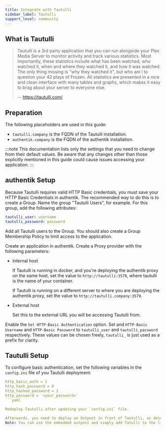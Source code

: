 ```yaml
---
title: Integrate with Tautulli
sidebar_label: Tautulli
support_level: community
---
```


## What is Tautulli

> Tautulli is a 3rd party application that you can run alongside your Plex Media Server to monitor activity and track various statistics. Most importantly, these statistics include what has been watched, who watched it, when and where they watched it, and how it was watched. The only thing missing is "why they watched it", but who am I to question your 42 plays of Frozen. All statistics are presented in a nice and clean interface with many tables and graphs, which makes it easy to brag about your server to everyone else.
>
> -- https://tautulli.com/

## Preparation

The following placeholders are used in this guide:

- `tautulli.company` is the FQDN of the Tautulli installation.
- `authentik.company` is the FQDN of the authentik installation.

:::note
This documentation lists only the settings that you need to change from their default values. Be aware that any changes other than those explicitly mentioned in this guide could cause issues accessing your application.
:::

## authentik Setup

Because Tautulli requires valid HTTP Basic credentials, you must save your HTTP Basic Credentials in authentik. The recommended way to do this is to create a Group. Name the group "Tautulli Users", for example. For this group, add the following attributes:

```yaml
tautulli_user: username
tautulli_password: password
```

Add all Tautulli users to the Group. You should also create a Group Membership Policy to limit access to the application.

Create an application in authentik. Create a Proxy provider with the following parameters:

- Internal host

    If Tautulli is running in docker, and you're deploying the authentik proxy on the same host, set the value to `http://tautulli:3579`, where tautulli is the name of your container.

    If Tautulli is running on a different server to where you are deploying the authentik proxy, set the value to `http://tautulli.company:3579`.

- External host

    Set this to the external URL you will be accessing Tautulli from.

Enable the `Set HTTP-Basic Authentication` option. Set and `HTTP-Basic Username` and `HTTP-Basic Password` to `tautulli_user` and `tautulli_password` respectively. These values can be chosen freely, `tautulli_` is just used as a prefix for clarity.

## Tautulli Setup

To configure basic authentication, set the following variables in the `config.ini` file of you Tautulli deployment:

```yaml
http_basic_auth = 1
http_hash_password = 0
http_hashed_password = 1
http_password = `<your_password>`
```yaml

Redeploy Tautulli after updating your `config.ini` file.

Afterwards, you need to deploy an Outpost in front of Tautulli, as described [here](../sonarr/)
Note: You can use the embedded outpost and simply add Tatulli to the list of applications to use

